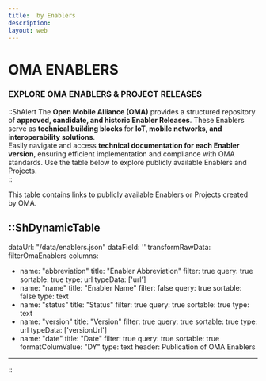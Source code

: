 ```yaml
---
title:  by Enablers
description: 
layout: web
---
```

# OMA ENABLERS 

### EXPLORE OMA ENABLERS & PROJECT RELEASES
::ShAlert
The **Open Mobile Alliance (OMA)** provides a structured repository of **approved, candidate, and historic Enabler Releases**. These Enablers serve as **technical building blocks** for **IoT, mobile networks, and interoperability solutions**.  
Easily navigate and access **technical documentation for each Enabler version**, ensuring efficient implementation and compliance with OMA standards. Use the table below to explore publicly available Enablers and Projects.  
::

This table contains links to publicly available Enablers or Projects created by OMA.

::ShDynamicTable
---
dataUrl: "/data/enablers.json"
dataField: ''
transformRawData: filterOmaEnablers
columns:
  - name: "abbreviation"
    title: "Enabler Abbreviation"
    filter: true
    query: true
    sortable: true
    type: url
    typeData: ['url']
  - name: "name"
    title: "Enabler Name"
    filter: false
    query: true
    sortable: false
    type: text
  - name: "status"
    title: "Status"
    filter: true
    query: true
    sortable: true
    type: text
  - name: "version"
    title: "Version"
    filter: true
    query: true
    sortable: true
    type: url
    typeData: ['versionUrl']
  - name: "date"
    title: "Date"
    filter: true
    query: true
    sortable: true
    formatColumValue: "DY"
    type: text
header: Publication of OMA Enablers
---
::


